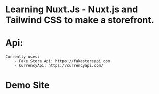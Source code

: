# Learning Nuxt.Js - Nuxt.js and Tailwind CSS to make a storefront.




# Api:
    Currently uses:
        - Fake Store Api: https://fakestoreapi.com
        - CurrencyApi: https://currencyapi.com/



# Demo Site


    
